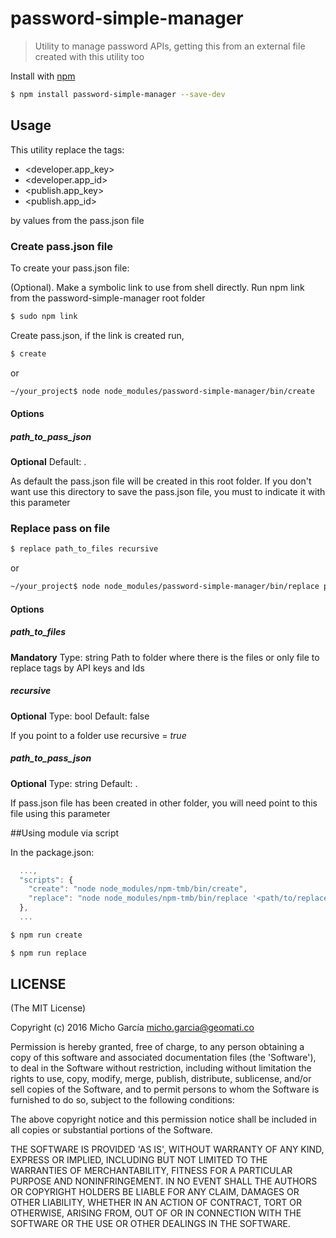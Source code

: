 # password-simple-manager
> Utility to manage password APIs, getting this from an external file created with this utility too

Install with [npm](https://www.npmjs.com/)

```sh
$ npm install password-simple-manager --save-dev
```

## Usage

This utility replace the tags:
* &lt;developer.app_key&gt;
* &lt;developer.app_id&gt;
* &lt;publish.app_key&gt;
* &lt;publish.app_id&gt;

by values from the pass.json file

### Create pass.json file
To create your pass.json file:

(Optional). Make a symbolic link to use from shell directly. Run npm link from the password-simple-manager root folder

```sh 
$ sudo npm link
```

Create pass.json, if the link is created run,

```sh
$ create
```

or 

```sh
~/your_project$ node node_modules/password-simple-manager/bin/create
```

#### Options
##### path_to_pass_json
**Optional**
Default: .

As default the pass.json file will be created in this root folder. If you don't want use this directory to save the pass.json file, you must to indicate it with this parameter

### Replace pass on file

```sh
$ replace path_to_files recursive
```

or 

```sh
~/your_project$ node node_modules/password-simple-manager/bin/replace path_to_files recursive
```

#### Options

##### path_to_files
**Mandatory**
Type: string
Path to folder where there is the files or only file to replace tags by API keys and Ids

##### recursive
**Optional**
Type: bool
Default: false

If you point to a folder use recursive = *true*

##### path_to_pass_json
**Optional**
Type: string
Default: .

If pass.json file has been created in other folder, you will need point to this file using this parameter

##Using module via script

In the package.json:

```js
  ...,
  "scripts": {
    "create": "node node_modules/npm-tmb/bin/create",
    "replace": "node node_modules/npm-tmb/bin/replace '<path/to/replace>' <recursive>"
  },
  ...
  ```

```sh
$ npm run create
```
```sh
$ npm run replace
```

## LICENSE 

(The MIT License)

Copyright (c) 2016 Micho García <micho.garcia@geomati.co>

Permission is hereby granted, free of charge, to any person obtaining a copy of this software and associated documentation files (the 'Software'), to deal in the Software without restriction, including without limitation the rights to use, copy, modify, merge, publish, distribute, sublicense, and/or sell copies of the Software, and to permit persons to whom the Software is furnished to do so, subject to the following conditions:

The above copyright notice and this permission notice shall be included in all copies or substantial portions of the Software.

THE SOFTWARE IS PROVIDED 'AS IS', WITHOUT WARRANTY OF ANY KIND, EXPRESS OR IMPLIED, INCLUDING BUT NOT LIMITED TO THE WARRANTIES OF MERCHANTABILITY, FITNESS FOR A PARTICULAR PURPOSE AND NONINFRINGEMENT. IN NO EVENT SHALL THE AUTHORS OR COPYRIGHT HOLDERS BE LIABLE FOR ANY CLAIM, DAMAGES OR OTHER LIABILITY, WHETHER IN AN ACTION OF CONTRACT, TORT OR OTHERWISE, ARISING FROM, OUT OF OR IN CONNECTION WITH THE SOFTWARE OR THE USE OR OTHER DEALINGS IN THE SOFTWARE.